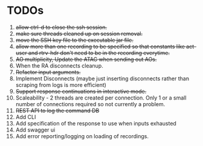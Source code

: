 # TODOs

1. <s>allow ctrl-d to close the ssh session.</s>
2. <s>make sure threads cleaned up on session removal.</s>
3. <s>move the SSH key file to the executable jar file.</s>
4. <s>allow more than one recording to be specified so that constants like act-user and rtrv-hdr don't need to be in the recording everytime.</s>
5. <s>AO multiplicity, Update the ATAG when sending out AOs.</s>
6. When the RA disconnects cleanup.
7. <s>Refactor input arguments.</s>
8. Implement Disconnects (maybe just inserting disconnects rather than scraping from logs is more efficient)
9. <s>Support response continuations in interactive mode.</s>
10. Scaleability - 2 threads are created per connection. Only 1 or a small number of connections required so not currently a problem.
11. <s>REST API to log the command DB</s>
12. Add CLI
13. Add specification of the response to use when inputs exhausted
14. Add swagger ui
15. Add error reporting/logging on loading of recordings.
